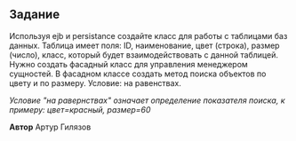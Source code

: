 ## **Задание**

Используя ejb и persistanсе создайте класс для работы с таблицами баз данных.
Таблица имеет поля: ID, наименование, цвет (строка), размер (число), класс,
который будет взаимодействовать с данной таблицей.
Нужно создать фасадный класс для управления менеджером сущностей.
В фасадном классе создать метод поиска объектов по цвету и по размеру.
Условие: на равенствах.

_Условие "на равернствах" означает определение показателя поиска, к примеру: цвет=красный, размер=60_

**Автор** Артур Гилязов


